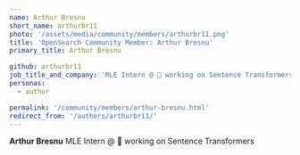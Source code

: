 ```yaml
---
name: Arthur Bresnu
short_name: arthurbr11
photo: '/assets/media/community/members/arthurbr11.png'
title: 'OpenSearch Community Member: Arthur Bresnu'
primary_title: Arthur Bresnu

github: arthurbr11
job_title_and_company: 'MLE Intern @ 🤗 working on Sentence Transformers'
personas:
  - author

permalink: '/community/members/arthur-bresnu.html'
redirect_from: '/authors/arthurbr11/'
---
```


**Arthur Bresnu** MLE Intern @ 🤗 working on Sentence Transformers